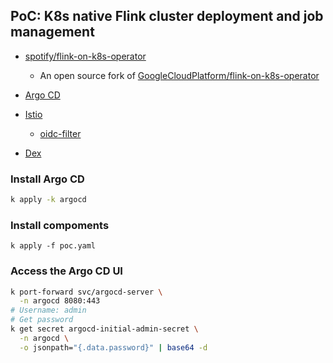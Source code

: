 
## PoC: K8s native Flink cluster deployment and job management

* [spotify/flink-on-k8s-operator](https://github.com/spotify/flink-on-k8s-operator)
  - An open source fork of [GoogleCloudPlatform/flink-on-k8s-operator](https://github.com/GoogleCloudPlatform/flink-on-k8s-operator)

* [Argo CD](https://github.com/argoproj/argo-cd)
* [Istio](https://github.com/istio/istio)
  - [oidc-filter](https://github.com/dgn/oidc-filter)
* [Dex](https://github.com/dexidp/dex)

### Install Argo CD

```zsh
k apply -k argocd
```

### Install compoments

```
k apply -f poc.yaml
```

### Access the Argo CD UI

```zsh
k port-forward svc/argocd-server \
  -n argocd 8080:443
# Username: admin
# Get password
k get secret argocd-initial-admin-secret \
  -n argocd \
  -o jsonpath="{.data.password}" | base64 -d
```
